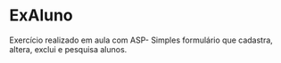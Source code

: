 # ExAluno
Exercício realizado em aula com ASP- Simples formulário que cadastra, altera, exclui e pesquisa alunos.
